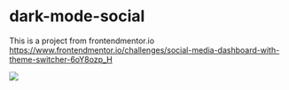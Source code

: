 # dark-mode-social

This is a project from frontendmentor.io https://www.frontendmentor.io/challenges/social-media-dashboard-with-theme-switcher-6oY8ozp_H

![](https://repository-images.githubusercontent.com/258941753/77c84080-874f-11ea-9a87-077ac3fb5182)
